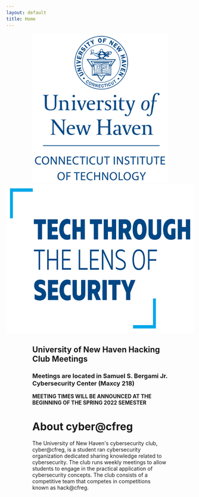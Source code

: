 ```yaml
---
layout: default
title: Home
---
```

<div class="divider-line">
    <p align="center">
        <img src="/images/CIT_seal.png" alt="CIT seal" height=400px/>
        <img src="/images/tech-thru-lens.png" alt="Tech Through Lens Slogan" height=400px/>
    </p>
</div>

<div class="info" style="margin-left: 5em;margin-right: 5em;" />

## University of New Haven Hacking Club Meetings

### Meetings are located in Samuel S. Bergami Jr. Cybersecurity Center (Maxcy 218)

**MEETING TIMES WILL BE ANNOUNCED AT THE BEGINNING OF THE SPRING 2022 SEMESTER**

# About cyber@cfreg

The University of New Haven's cybersecurity club, cyber@cfreg, is a student ran cybersecurity organization dedicated sharing knowledge related to cybersecurity. The club runs weekly meetings to allow students to engage in the practical application of cybersecurity concepts. The club consists of a competitive team that competes in competitions known as hack@cfreg. 